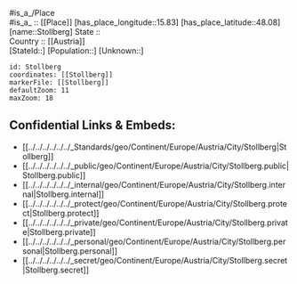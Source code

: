 ﻿---
location: [48.08,15.83] 
mapzoom: [7,12] 
mapmarker: city 
type: City
tags:
- geo/City


SpocWebEntityId: 34581
isDeleted: false
confidential: public

---
#is_a_/Place  
#is_a_ :: [[Place]] 
[has_place_longitude::15.83] 
[has_place_latitude::48.08] 
[name::Stollberg] 
State ::  
Country :: [[Austria]]  
[StateId::] 
[Population::] 
[Unknown::] 


```leaflet
id: Stollberg
coordinates: [[Stollberg]] 
markerFile: [[Stollberg]] 
defaultZoom: 11 
maxZoom: 18
```


## Confidential Links & Embeds: 
- [[../../../../../../_Standards/geo/Continent/Europe/Austria/City/Stollberg|Stollberg]] 
- [[../../../../../../_public/geo/Continent/Europe/Austria/City/Stollberg.public|Stollberg.public]] 
- [[../../../../../../_internal/geo/Continent/Europe/Austria/City/Stollberg.internal|Stollberg.internal]] 
- [[../../../../../../_protect/geo/Continent/Europe/Austria/City/Stollberg.protect|Stollberg.protect]] 
- [[../../../../../../_private/geo/Continent/Europe/Austria/City/Stollberg.private|Stollberg.private]] 
- [[../../../../../../_personal/geo/Continent/Europe/Austria/City/Stollberg.personal|Stollberg.personal]] 
- [[../../../../../../_secret/geo/Continent/Europe/Austria/City/Stollberg.secret|Stollberg.secret]] 
